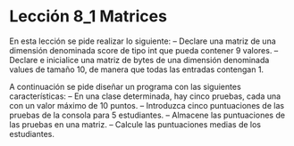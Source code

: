 # Lección 8_1 Matrices

En esta lección se pide realizar lo siguiente: 
– Declare una matriz de una dimensión denominada score de tipo int que pueda contener 9 valores.
– Declare e inicialice una matriz de bytes de una dimensión denominada values de tamaño 10, de manera que todas las entradas contengan 1.


A continuación se pide diseñar un programa con las siguientes características:
– En una clase determinada, hay cinco pruebas, cada una con un valor máximo de 10 puntos.
– Introduzca cinco puntuaciones de las pruebas de la consola para 5 estudiantes.
– Almacene las puntuaciones de las pruebas en una matriz.
– Calcule las puntuaciones medias de los estudiantes.

